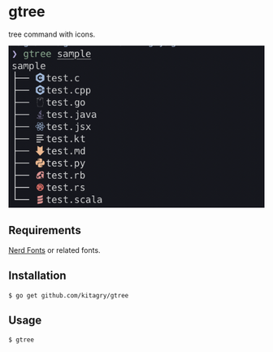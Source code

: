 # gtree

tree command with icons.

![sample image](./images/sample.png)

## Requirements

[Nerd Fonts](https://www.nerdfonts.com/) or related fonts.

## Installation

```
$ go get github.com/kitagry/gtree
```

## Usage

```
$ gtree
```
